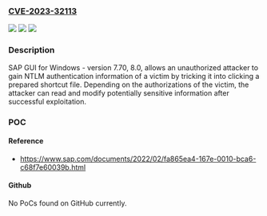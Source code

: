 ### [CVE-2023-32113](https://cve.mitre.org/cgi-bin/cvename.cgi?name=CVE-2023-32113)
![](https://img.shields.io/static/v1?label=Product&message=SAP%20GUI%20for%20Windows&color=blue)
![](https://img.shields.io/static/v1?label=Version&message=%3D%20%3C%3D%207.70%20&color=brighgreen)
![](https://img.shields.io/static/v1?label=Vulnerability&message=CWE-200%3A%20Exposure%20of%20Sensitive%20Information%20to%20an%20Unauthorized%20Actor&color=brighgreen)

### Description

SAP GUI for Windows - version 7.70, 8.0, allows an unauthorized attacker to gain NTLM authentication information of a victim by tricking it into clicking a prepared shortcut file. Depending on the authorizations of the victim, the attacker can read and modify potentially sensitive information after successful exploitation.

### POC

#### Reference
- https://www.sap.com/documents/2022/02/fa865ea4-167e-0010-bca6-c68f7e60039b.html

#### Github
No PoCs found on GitHub currently.

